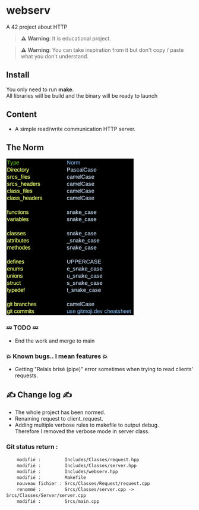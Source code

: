 # webserv
A 42 project about HTTP  

> :warning: **Warning**: It is educational project.  

> :warning: **Warning**: You can take inspiration from it but don't copy / paste what you don't understand.  

## Install  
You only need to run **make**.  
All libraries will be build and the binary will be ready to launch  

## Content
* A simple read/write communication HTTP server.  

## The Norm
<img align="center" src="Norm.png" alt="Screenshot of the project norm" />

### :zzz: TODO :zzz:  
*  End the work and merge to main  

### :boom: Known bugs.. I mean features :boom:  
* Getting "Relais brisé (pipe)" error sometimes when trying to read clients' requests.  

## :writing_hand: Change log :writing_hand:  
* The whole project has been normed.  
* Renaming request to client_request.  
* Adding multiple verbose rules to makefile to output debug.  
	Therefore I removed the verbose mode in server class.  
### Git status return :

        modifié :         Includes/Classes/request.hpp
        modifié :         Includes/Classes/server.hpp
        modifié :         Includes/webserv.hpp
        modifié :         Makefile
        nouveau fichier : Srcs/Classes/Request/request.cpp
        renommé :         Srcs/Classes/server.cpp -> Srcs/Classes/Server/server.cpp
        modifié :         Srcs/main.cpp
